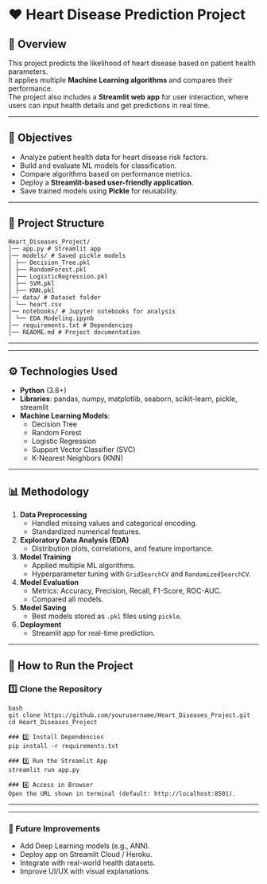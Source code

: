 # ❤️ Heart Disease Prediction Project

## 📌 Overview
This project predicts the likelihood of heart disease based on patient health parameters.  
It applies multiple **Machine Learning algorithms** and compares their performance.  
The project also includes a **Streamlit web app** for user interaction, where users can input health details and get predictions in real time.

---

## 🎯 Objectives
- Analyze patient health data for heart disease risk factors.
- Build and evaluate ML models for classification.
- Compare algorithms based on performance metrics.
- Deploy a **Streamlit-based user-friendly application**.
- Save trained models using **Pickle** for reusability.

---

## 📂 Project Structure
```
Heart_Diseases_Project/
│── app.py # Streamlit app
│── models/ # Saved pickle models
│ ├── Decision_Tree.pkl
│ ├── RandomForest.pkl
│ ├── LogisticRegression.pkl
│ ├── SVM.pkl
│ ├── KNN.pkl
│── data/ # Dataset folder
│ └── heart.csv
│── notebooks/ # Jupyter notebooks for analysis
│ └── EDA_Modeling.ipynb
│── requirements.txt # Dependencies
│── README.md # Project documentation
```
---

---

## ⚙️ Technologies Used
- **Python** (3.8+)
- **Libraries**: pandas, numpy, matplotlib, seaborn, scikit-learn, pickle, streamlit
- **Machine Learning Models**:
  - Decision Tree
  - Random Forest
  - Logistic Regression
  - Support Vector Classifier (SVC)
  - K-Nearest Neighbors (KNN)

---

## 📊 Methodology
1. **Data Preprocessing**
   - Handled missing values and categorical encoding.
   - Standardized numerical features.
2. **Exploratory Data Analysis (EDA)**
   - Distribution plots, correlations, and feature importance.
3. **Model Training**
   - Applied multiple ML algorithms.
   - Hyperparameter tuning with `GridSearchCV` and `RandomizedSearchCV`.
4. **Model Evaluation**
   - Metrics: Accuracy, Precision, Recall, F1-Score, ROC-AUC.
   - Compared all models.
5. **Model Saving**
   - Best models stored as `.pkl` files using `pickle`.
6. **Deployment**
   - Streamlit app for real-time prediction.

---

## 🚀 How to Run the Project

### 1️⃣ Clone the Repository
```
bash
git clone https://github.com/yourusername/Heart_Diseases_Project.git
cd Heart_Diseases_Project

### 2️⃣ Install Dependencies
pip install -r requirements.txt

### 3️⃣ Run the Streamlit App
streamlit run app.py

### 4️⃣ Access in Browser
Open the URL shown in terminal (default: http://localhost:8501).
```
---

---
### 🔮 Future Improvements

* Add Deep Learning models (e.g., ANN).
* Deploy app on Streamlit Cloud / Heroku.
* Integrate with real-world health datasets.
* Improve UI/UX with visual explanations.
